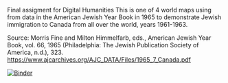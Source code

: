 Final assigment for Digital Humanities
This is one of 4 world maps using from data in the American Jewish Year Book in 1965 to demonstrate Jewish immigration to Canada from all over the world, years 1961-1963.


Source: Morris Fine and Milton Himmelfarb, eds., American Jewish Year Book, vol. 66, 1965 (Philadelphia: The Jewish Publication Society of America, n.d.), 323. https://www.ajcarchives.org/AJC_DATA/Files/1965_7_Canada.pdf 

[![Binder](https://mybinder.org/badge_logo.svg)](https://mybinder.org/v2/gh/keanna-r/FinalAssignment_Map04.git/main)
